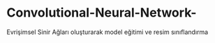 # Convolutional-Neural-Network-
Evrişimsel Sinir Ağları oluşturarak model eğitimi ve resim sınıflandırma
